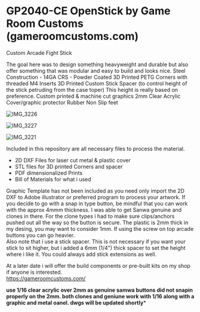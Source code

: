 # GP2040-CE OpenStick by Game Room Customs (gameroomcustoms.com) 
 Custom Arcade Fight Stick

 The goal here was to design something heavyweight and durable but also offer something that was modular and easy to build and looks nice. 
 Steel Construction - 14GA CRS - Powder Coated
 3D Printed PETG Corners with threaded M4 Inserts
 3D Printed Custom Stick Spacer (to control height of the stick petruding from the case toper) This height is really based on preference. 
 Custom printed & machine cut graphics
 2mm Clear Acrylic Cover/graphic protector
 Rubber Non Slip feet

![IMG_3226](https://github.com/user-attachments/assets/32d7ea27-ac24-469f-add6-c9e48e2c94af)

![IMG_3227](https://github.com/user-attachments/assets/e802b031-3313-433d-be59-33064db5bddb)


![IMG_3221](https://github.com/user-attachments/assets/0885c760-1203-4960-a1a9-43355834fba7)


Included in this repository are all necessary files to process the material.
 - 2D DXF Files for laser cut metal & plastic cover
 - STL files for 3D printed Corners and spacer
 - PDF dimensionalized Prints
 - Bill of Materials for what i used

Graphic Template has not been included as you need only import the 2D DXF to Adobe illustrator or preferred program to process your artwork. 
If you decide to go with a snap in type button, be mindful that you can work with the approx 4mmm thickness. I was able to get Sanwa genuine and clones in there. For the
clone types i had to make sure clips/anchors pushed out all the way so the button is secure. The plastic is 2mm thick in my desing, you may want to consider 1mm.  If using the screw on top
arcade buttons you can go heavier.  
Also note that i use a stick spacer.  This is not necessary if you want your stick to sit higher, but i added a 6mm (1/4") thick spacer to set the height where i like it. You could always add stick extensions as well. 

At a later date i will offer the build components or pre-built kits on my shop if anyone is interested.  
https://gameroomcustoms.com/

****use 1/16 clear acrylic over 2mm as genuine samwa buttons did not snapin properly on the 2mm. both clones and geniune work with 1/16 along with a graphic and metal oanel. dwgs will be updated shortly*****
